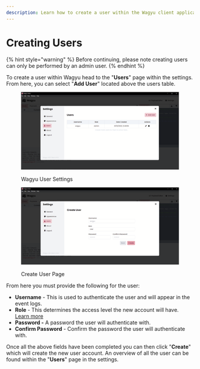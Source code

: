 ```yaml
---
description: Learn how to create a user within the Wagyu client application.
---
```


# Creating Users

{% hint style="warning" %}
Before continuing, please note creating users can only be performed by an admin user.
{% endhint %}

To create a user within Wagyu head to the "**Users**" page within the settings. From here, you can select "**Add User**" located above the users table.

<div>

<figure><img src="../.gitbook/assets/users-overview.png" alt=""><figcaption><p>Wagyu User Settings</p></figcaption></figure>

 

<figure><img src="../.gitbook/assets/create-user.png" alt=""><figcaption><p>Create User Page</p></figcaption></figure>

</div>

From here you must provide the following for the user:

* **Username** - This is used to authenticate the user and will appear in the event logs.&#x20;
* **Role** - This determines the access level the new account will have. [Learn more](./#user-roles)
* **Password  -** A password the user will authenticate with.
* **Confirm Password** - Confirm the password the user will authenticate with.

Once all the above fields have been completed you can then click "**Create**" which will create the new user account. An overview of all the user can be found within the "**Users**" page in the settings.
